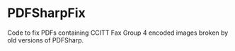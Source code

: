 # PDFSharpFix
Code to fix PDFs containing CCITT Fax Group 4 encoded images broken by old versions of PDFSharp.
